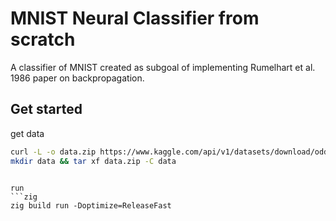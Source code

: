 # MNIST Neural Classifier from scratch

A classifier of MNIST created as subgoal of implementing Rumelhart et al. 1986 paper on backpropagation.

## Get started

get data

```bash
curl -L -o data.zip https://www.kaggle.com/api/v1/datasets/download/oddrationale/mnist-in-csv
mkdir data && tar xf data.zip -C data
```

```

run
```zig
zig build run -Doptimize=ReleaseFast
```
